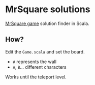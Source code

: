 # MrSquare solutions

[MrSquare game](https://itunes.apple.com/us/app/mr.-square/id1033690781?mt=8)
solution finder in Scala.

## How?

Edit the `Game.scala` and set the board.

+ `#` represents the wall
+ `A`, `B`... different characters

Works until the teleport level.